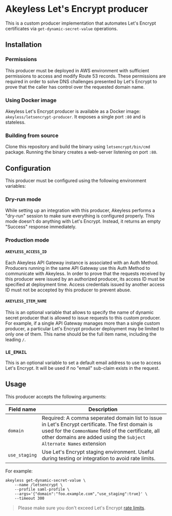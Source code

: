 # Akeyless Let's Encrypt producer

This is a custom producer implementation that automates Let's Encrypt
certificates via `get-dynamic-secret-value` operations.

## Installation

### Permissions

This producer must be deployed in AWS environment with sufficient permissions
to access and modify Route 53 records. These permissions are required in order
to solve DNS challenges presented by Let's Encrypt to prove that the caller has
control over the requested domain name.

### Using Docker image

Akeyless Let's Encrypt producer is available as a Docker image:
`akeyless/letsencrypt-producer`. It exposes a single port `:80` and is
stateless.

### Building from source

Clone this repository and build the binary using `letsencrypt/bin/cmd` package.
Running the binary creates a web-server listening on port `:80`.

## Configuration

This producer must be configured using the following environment variables:

### Dry-run mode

While setting up an integration with this producer, Akeyless performs a
"dry-run" session to make sure everything is configured properly. This mode
doesn't do anything with Let's Encrypt. Instead, it returns an empty "Success"
response immediately.

### Production mode

#### `AKEYLESS_ACCESS_ID`

Each Akeyless API Gateway instance is associated with an Auth Method. Producers
running in the same API Gateway use this Auth Method to communicate with
Akeyless. In order to prove that the requests received by this producer were
issued by an authorized producer, its access ID must be specified at deployment
time. Access credentials issued by another access ID must not be accepted by
this producer to prevent abuse.

#### `AKEYLESS_ITEM_NAME`

This is an optional variable that allows to specify the name of dynamic secret
producer that is allowed to issue requests to this custom producer. For
example, if a single API Gateway manages more than a single custom producer, a
particular Let's Encrypt producer deployment may be limited to only one of
them. This name should be the full item name, including the leading `/`.

### `LE_EMAIL`

This is an optional variable to set a default email address to use to access
Let's Encrypt. It will be used if no "email" sub-claim exists in the request.

## Usage

This producer accepts the following arguments:

| Field name | Description |
|-|-|
| `domain` | Required: A comma seperated domain list to issue in Let's Encrypt certificate. The first domain is used for the `CommonName` field of the certificate, all other domains are added using the `Subject Alternate Names` extension |
| `use_staging` | Use Let's Encrypt staging environment. Useful during testing or integration to avoid rate limits. |

For example:

```
akeyless get-dynamic-secret-value \
    --name /letsencrypt \
    --profile saml-profile \
    --args='{"domain":"foo.example.com","use_staging":true}' \
    --timeout 300
```

> Please make sure you don't exceed Let's Encrypt [rate
> limits](https://letsencrypt.org/docs/rate-limits/).
